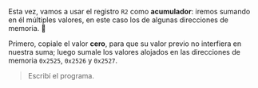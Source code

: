 Esta vez, vamos a usar el registro `R2` como **acumulador**: iremos sumando en él múltiples valores, en este caso los de algunas direcciones de memoria. :crystal_ball:

Primero, copiale el valor **cero**, para que su valor previo no interfiera en nuestra suma; luego sumale los valores alojados en las direcciones de memoria `0x2525`, `0x2526` y `0x2527`.

> Escribí el programa.